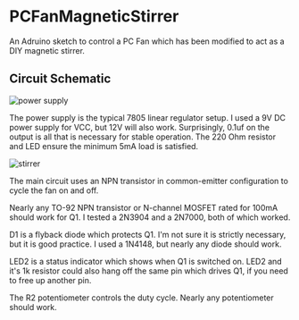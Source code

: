 PCFanMagneticStirrer
====================

An Adruino sketch to control a PC Fan which has been modified to act as a DIY magnetic stirrer.


Circuit Schematic
-----------------


![power supply](http://i.imgur.com/gUMD7M1.png "")

The power supply is the typical 7805 linear regulator setup.  I used a 9V DC power supply for VCC, but 12V will also work.  Surprisingly, 0.1uf on the output is all that is necessary for stable operation.  The 220 Ohm resistor and LED ensure the minimum 5mA load is satisfied.


![stirrer](http://i.imgur.com/Sf7x89c.png "")

The main circuit uses an NPN transistor in common-emitter configuration to cycle the fan on and off.

Nearly any TO-92 NPN transistor or N-channel MOSFET rated for 100mA should work for Q1.  I tested a 2N3904 and a 2N7000, both of which worked.

D1 is a flyback diode which protects Q1.  I'm not sure it is strictly necessary, but it is good practice.  I used a 1N4148, but nearly any diode should work.

LED2 is a status indicator which shows when Q1 is switched on.  LED2 and it's 1k resistor could also hang off the same pin which drives Q1, if you need to free up another pin.

The R2 potentiometer controls the duty cycle.  Nearly any potentiometer should work.
